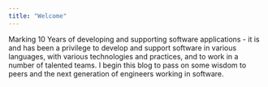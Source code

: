 ```yaml
---
title: "Welcome"
---
```

Marking 10 Years of developing and supporting software applications - it is and has been a privilege to develop and support software in various languages, with various technologies and practices, and to work in a number of talented teams. I begin this blog to pass on some wisdom to peers and the next generation of engineers working in software.
